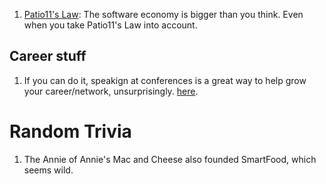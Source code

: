 1. [Patio11's Law](https://secondbreakfast.co/patio11-s-law): The software economy is bigger than you think. Even when you take Patio11's Law into account.

## Career stuff
1. If you can do it, speakign at conferences is a great way to help grow your career/network, unsurprisingly. [here](https://www.philosophicalhacker.com/post/data-point-for-job-seeking-devs/).

# Random Trivia
1. The Annie of Annie's Mac and Cheese also founded SmartFood, which seems wild.
